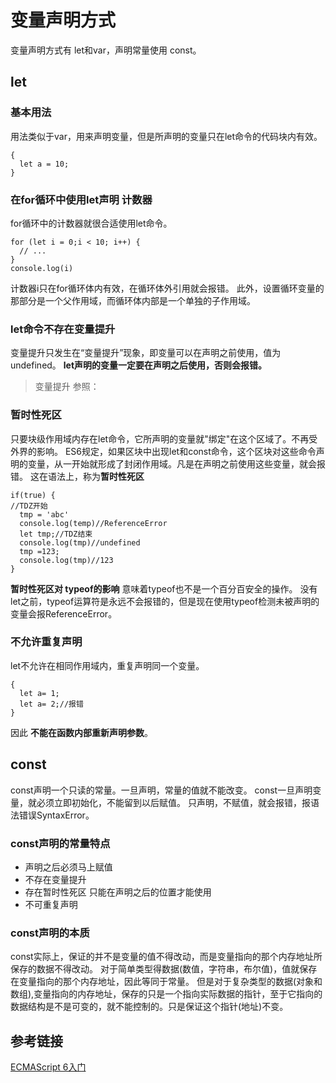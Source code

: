 # 变量声明方式
变量声明方式有 let和var，声明常量使用 const。
## let
### 基本用法
用法类似于var，用来声明变量，但是所声明的变量只在let命令的代码块内有效。
```
{
  let a = 10;
}
```


### 在for循环中使用let声明 计数器
for循环中的计数器就很合适使用let命令。
```
for (let i = 0;i < 10; i++) {
  // ...
}
console.log(i)
```
计数器i只在for循环体内有效，在循环体外引用就会报错。
此外，设置循环变量的那部分是一个父作用域，而循环体内部是一个单独的子作用域。

### let命令不存在变量提升
变量提升只发生在“变量提升”现象，即变量可以在声明之前使用，值为undefined。
**let声明的变量一定要在声明之后使用，否则会报错。**
> 变量提升 参照：

### 暂时性死区
只要块级作用域内存在let命令，它所声明的变量就"绑定"在这个区域了。不再受外界的影响。
ES6规定，如果区块中出现let和const命令，这个区块对这些命令声明的变量，从一开始就形成了封闭作用域。凡是在声明之前使用这些变量，就会报错。
这在语法上，称为**暂时性死区**
```
if(true) {
//TDZ开始
  tmp = 'abc'
  console.log(temp)//ReferenceError
  let tmp;//TDZ结束
  console.log(tmp)//undefined
  tmp =123;
  console.log(tmp)//123
}
```
**暂时性死区对 typeof的影响**
意味着typeof也不是一个百分百安全的操作。
没有let之前，typeof运算符是永远不会报错的，但是现在使用typeof检测未被声明的变量会报ReferenceError。

### 不允许重复声明
let不允许在相同作用域内，重复声明同一个变量。
```
{
  let a= 1;
  let a= 2;//报错
}
```
因此 **不能在函数内部重新声明参数**。

## const
const声明一个只读的常量。一旦声明，常量的值就不能改变。
const一旦声明变量，就必须立即初始化，不能留到以后赋值。
只声明，不赋值，就会报错，报语法错误SyntaxError。
### const声明的常量特点
- 声明之后必须马上赋值
- 不存在变量提升
- 存在暂时性死区 只能在声明之后的位置才能使用
- 不可重复声明

### const声明的本质
const实际上，保证的并不是变量的值不得改动，而是变量指向的那个内存地址所保存的数据不得改动。
对于简单类型得数据(数值，字符串，布尔值)，值就保存在变量指向的那个内存地址，因此等同于常量。
但是对于复杂类型的数据(对象和数组),变量指向的内存地址，保存的只是一个指向实际数据的指针，至于它指向的数据结构是不是可变的，就不能控制的。只是保证这个指针(地址)不变。


## 参考链接
[ECMAScript 6入门](https://es6.ruanyifeng.com/#docs/let)